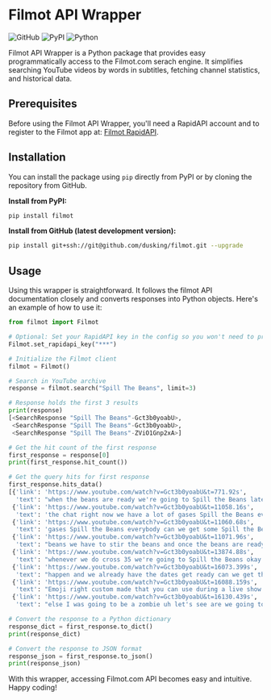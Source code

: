 # Filmot API Wrapper

![GitHub](https://img.shields.io/github/license/dusking/filmot)
![PyPI](https://img.shields.io/pypi/v/filmot)
![Python](https://img.shields.io/pypi/pyversions/filmot)

Filmot API Wrapper is a Python package that provides easy programmatically access to the Filmot.com serach engine. 
It simplifies searching YouTube videos by words in subtitles, fetching channel statistics, and historical data.

## Prerequisites

Before using the Filmot API Wrapper, you'll need a RapidAPI account and to register to the Filmot app at: 
[Filmot RapidAPI](https://rapidapi.com/Jopik1/api/filmot-tube-metadata-archive/).

## Installation

You can install the package using `pip` directly from PyPI or by cloning the repository from GitHub.

**Install from PyPI:**

```bash
pip install filmot
```

**Install from GitHub (latest development version):**

```bash
pip install git+ssh://git@github.com/dusking/filmot.git --upgrade
```

## Usage

Using this wrapper is straightforward.
It follows the filmot API documentation closely and converts responses into Python objects.
Here's an example of how to use it:

```python
from filmot import Filmot

# Optional: Set your RapidAPI key in the config so you won't need to provide it in the usage.
Filmot.set_rapidapi_key("***")

# Initialize the Filmot client
filmot = Filmot()

# Search in YouTube archive
response = filmot.search("Spill The Beans", limit=3)

# Response holds the first 3 results
print(response)
[<SearchResponse "Spill The Beans"-Gct3b0yoabU>,
 <SearchResponse "Spill The Beans"-Gct3b0yoabU>,
 <SearchResponse "Spill The Beans"-ZViO1Gnp2xA>]

# Get the hit count of the first response
first_response = response[0]
print(first_response.hit_count())

# Get the query hits for first response
first_response.hits_data()
[{'link': 'https://www.youtube.com/watch?v=Gct3b0yoabU&t=771.92s',
  'text': "when the beans are ready we're going to Spill the Beans later on in the day okay later on in the day we're going to spill the uh"},
 {'link': 'https://www.youtube.com/watch?v=Gct3b0yoabU&t=11058.16s',
  'text': 'the chat right now we have a lot of gases Spill the Beans everybody can we get some Spill the Beans emojis on the chat going you know this is how we do it'},
 {'link': 'https://www.youtube.com/watch?v=Gct3b0yoabU&t=11060.68s',
  'text': 'gases Spill the Beans everybody can we get some Spill the Beans emojis on the chat going you know this is how we do it here on LA flights we always have to'},
 {'link': 'https://www.youtube.com/watch?v=Gct3b0yoabU&t=11071.96s',
  'text': "beans we have to stir the beans and once the beans are ready then we'll Spill the Beans pretty cool announcement I I think it's cool"},
 {'link': 'https://www.youtube.com/watch?v=Gct3b0yoabU&t=13874.88s',
  'text': "whenever we do cross 35 we're going to Spill the Beans okay and I I promise you you're not going to be disappointed at the"},
 {'link': 'https://www.youtube.com/watch?v=Gct3b0yoabU&t=16073.399s',
  'text': "happen and we already have the dates get ready can we get the Spill the Beans emji going can we stir the beans yeah believe it or not if you're"},
 {'link': 'https://www.youtube.com/watch?v=Gct3b0yoabU&t=16088.159s',
  'text': "Emoji right custom made that you can use during a live show and it says Spill the Beans okay so first part LA flights goes to New York we're going to be visiting"},
 {'link': 'https://www.youtube.com/watch?v=Gct3b0yoabU&t=16130.439s',
  'text': "else I was going to be a zombie uh let's see are we going to have The Spill the Beans emojis let's say yes we have Cheryl sending five memberships by the"}]

# Convert the response to a Python dictionary
response_dict = first_response.to_dict()
print(response_dict)

# Convert the response to JSON format
response_json = first_response.to_json()
print(response_json)
```
With this wrapper, accessing Filmot.com API becomes easy and intuitive. 
Happy coding!
